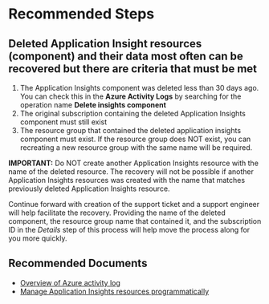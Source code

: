 <properties 
    pageTitle="I need to restore deleted Application Insights Resource"
    description="What to do if my Application Insights resource was accidentally deleted"
    service="microsoft.insights"
    resource="components"
    authors="vgorbenko"
    ms.author="vitalyg"
    displayOrder="1"
    selfHelpType="generic"
    productPesIds="15693"
    supportTopicIds="32729601"
    cloudEnvironments="public, Fairfax, mooncake, usnat, ussec"
    articleId="appinsights-restore-deleted-ai-resource"
    ownershipId="AzureMonitoring_ApplicationInsights"
/>

# **Recommended Steps**

## **Deleted Application Insight resources (component) and their data most often can be recovered but there are criteria that must be met**

1. The Application Insights component was deleted less than 30 days ago. You can check this in the **Azure Activity Logs** by searching for the operation name **Delete insights component**
2. The original subscription containing the deleted Application Insights component must still exist
3. The resource group that contained the deleted application insights component must exist. If the resource group does NOT exist, you can recreating a new resource group with the same name will be required.

**IMPORTANT:** Do NOT create another Application Insights resource with the name of the deleted resource. The recovery will not be possible if another Application Insights resources was created with the name that matches previously deleted Application Insights resource.

Continue forward with creation of the support ticket and a support engineer will help facilitate the recovery. Providing the name of the deleted component, the resource group name that contained it, and the subscription ID in the *Details* step of this process will help move the process along for you more quickly.

## **Recommended Documents**

* [Overview of Azure activity log](https://docs.microsoft.com/azure/azure-monitor/platform/activity-logs-overview)
* [Manage Application Insights resources programmatically](https://docs.microsoft.com/azure/azure-monitor/app/powershell)
